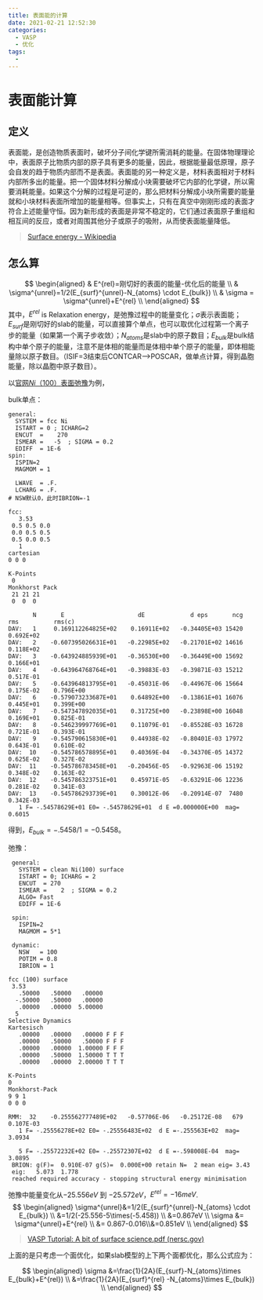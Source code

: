 ```yaml
---
title: 表面能的计算
date: 2021-02-21 12:52:30
categories:
  - VASP
  - 优化
tags:
  - 
---
```


# 表面能计算

## 定义

表面能，是创造物质表面时，破坏分子间化学键所需消耗的能量。在固体物理理论中，表面原子比物质内部的原子具有更多的能量，因此，根据能量最低原理，原子会自发的趋于物质内部而不是表面。表面能的另一种定义是，材料表面相对于材料内部所多出的能量。把一个固体材料分解成小块需要破坏它内部的化学键，所以需要消耗能量。如果这个分解的过程是可逆的，那么把材料分解成小块所需要的能量就和小块材料表面所增加的能量相等。但事实上，只有在真空中刚刚形成的表面才符合上述能量守恒。因为新形成的表面是非常不稳定的，它们通过表面原子重组和相互间的反应，或者对周围其他分子或原子的吸附，从而使表面能量降低。

> [Surface energy - Wikipedia](https://en.wikipedia.org/wiki/Surface_energy)

## 怎么算


$$
\begin{aligned}
& E^{rel}=刚切好的表面的能量-优化后的能量 \\
& \sigma^{unrel}=1/2(E_{surf}^{unrel}-N_{atoms} \cdot E_{bulk}) \\
& \sigma = \sigma^{unrel}+E^{rel} \\
\end{aligned}
$$
其中，$E^{rel}$  is Relaxation energy，是弛豫过程中的能量变化；$\sigma$表示表面能；$E_{surf}$是刚切好的slab的能量，可以直接算个单点，也可以取优化过程第一个离子步的能量（如果第一个离子步收敛）；$N_{atoms}$是slab中的原子数目；$E_{bulk}$是bulk结构中单个原子的能量，注意不是体相的能量而是体相中单个原子的能量，即体相能量除以原子数目。（ISIF=3结束后CONTCAR-->POSCAR，做单点计算，得到晶胞能量，除以晶胞中原子数目）。



以[官网$Ni（100）$表面弛豫](http://cms.mpi.univie.ac.at/wiki/index.php/Ni_100_surface_relaxation)为例，

bulk单点：

<code-group>

<code-block title="INCAR">

```
general:
  SYSTEM = fcc Ni
  ISTART = 0 ; ICHARG=2
  ENCUT  =    270
  ISMEAR =   -5  ; SIGMA = 0.2
  EDIFF  = 1E-6
spin:
  ISPIN=2
  MAGMOM = 1

  LWAVE  = .F.
  LCHARG = .F.
# NSW默认0，此时IBRION=-1
```

</code-block>

<code-block title="POSCAR">

```
fcc:
   3.53
 0.5 0.5 0.0
 0.0 0.5 0.5
 0.5 0.0 0.5
   1
cartesian
0 0 0
```

</code-block>

<code-block title="KPOINTS">

```
K-Points
 0
Monkhorst Pack
 21 21 21
 0  0  0
```

</code-block>

<code-block title="stdout" active>

```
       N       E                     dE             d eps       ncg     rms          rms(c)
DAV:   1     0.169112264825E+02    0.16911E+02   -0.34405E+03 15420   0.692E+02
DAV:   2    -0.607395026631E+01   -0.22985E+02   -0.21701E+02 14616   0.118E+02
DAV:   3    -0.643924885939E+01   -0.36530E+00   -0.36449E+00 15692   0.166E+01
DAV:   4    -0.643964768764E+01   -0.39883E-03   -0.39871E-03 15212   0.517E-01
DAV:   5    -0.643964813795E+01   -0.45031E-06   -0.44967E-06 15664   0.175E-02    0.796E+00
DAV:   6    -0.579073233687E+01    0.64892E+00   -0.13861E+01 16076   0.445E+01    0.399E+00
DAV:   7    -0.547347892035E+01    0.31725E+00   -0.23898E+00 16048   0.169E+01    0.825E-01
DAV:   8    -0.546239997769E+01    0.11079E-01   -0.85528E-03 16728   0.721E-01    0.393E-01
DAV:   9    -0.545790615830E+01    0.44938E-02   -0.80401E-03 17972   0.643E-01    0.610E-02
DAV:  10    -0.545786578895E+01    0.40369E-04   -0.34370E-05 14372   0.625E-02    0.327E-02
DAV:  11    -0.545786783458E+01   -0.20456E-05   -0.92963E-06 15192   0.348E-02    0.163E-02
DAV:  12    -0.545786323751E+01    0.45971E-05   -0.63291E-06 12236   0.281E-02    0.341E-03
DAV:  13    -0.545786293739E+01    0.30012E-06   -0.20914E-07  7480   0.342E-03
   1 F= -.54578629E+01 E0= -.54578629E+01  d E =0.000000E+00  mag=     0.6015
```

</code-block>

</code-group>

得到，$E_{bulk}=-.5458/1=-0.5458$。

弛豫：

<code-group>

<code-block title="INCAR">

```
 general:
   SYSTEM = clean Ni(100) surface
   ISTART = 0; ICHARG = 2
   ENCUT  = 270 
   ISMEAR =    2  ; SIGMA = 0.2
   ALGO= Fast
   EDIFF = 1E-6

 spin:
   ISPIN=2
   MAGMOM = 5*1

 dynamic:
   NSW   = 100
   POTIM = 0.8
   IBRION = 1
```

</code-block>

<code-block title="POSCAR">

```
fcc (100) surface
 3.53
   .50000   .50000   .00000
  -.50000   .50000   .00000
   .00000   .00000  5.00000
  5
Selective Dynamics
Kartesisch
   .00000   .00000   .00000 F F F
   .00000   .50000   .50000 F F F
   .00000   .00000  1.00000 F F F
   .00000   .50000  1.50000 T T T
   .00000   .00000  2.00000 T T T
```

</code-block>

<code-block title="KPOINTS">

```
K-Points
0
Monkhorst-Pack
9 9 1
0 0 0
```

</code-block>

<code-block title="stdout" active>

```
RMM:  32    -0.255562777489E+02   -0.57706E-06   -0.25172E-08   679   0.107E-03
   1 F= -.25556278E+02 E0= -.25556483E+02  d E =-.255563E+02  mag=     3.0934

   5 F= -.25572232E+02 E0= -.25572307E+02  d E =-.598008E-04  mag=     3.0895
 BRION: g(F)=  0.910E-07 g(S)=  0.000E+00 retain N=  2 mean eig= 3.43
 eig:   5.073  1.778
 reached required accuracy - stopping structural energy minimisation
```

</code-block>

</code-group>

弛豫中能量变化从$-25.556 eV$ 到 $-25.572 eV$，$E^{rel}=-16meV$.
$$
\begin{aligned}
\sigma^{unrel}&=1/2(E_{surf}^{unrel}-N_{atoms} \cdot E_{bulk}) \\
              &=1/2(-25.556-5\times(-5.458)) \\
              &=0.867eV \\
\sigma &= \sigma^{unrel}+E^{rel} \\
       &= 0.867-0.016\\&=0.851eV \\
\end{aligned}
$$


> [VASP Tutorial: A bit of surface science.pdf  (nersc.gov)](https://www.nersc.gov/assets/Uploads/VASP-tutorial-SurfaceScience.pdf)

上面的是只考虑一个面优化，如果slab模型的上下两个面都优化，那么公式应为：      

$$
\begin{aligned}
\sigma &=\frac{1}{2A}(E_{surf}-N_{atoms}\times E_{bulk}+E^{rel}) \\
       &=\frac{1}{2A}(E_{surf}^{rel} -N_{atoms}\times E_{bulk}) \\
\end{aligned}
$$


